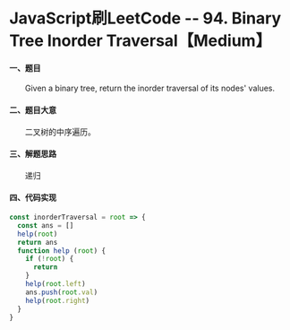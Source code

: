 # JavaScript刷LeetCode -- 94. Binary Tree Inorder Traversal【Medium】

#### 一、题目

  &emsp;&emsp;Given a binary tree, return the inorder traversal of its nodes' values.

#### 二、题目大意

  &emsp;&emsp;二叉树的中序遍历。

#### 三、解题思路

  &emsp;&emsp;递归

#### 四、代码实现

```JavaScript
const inorderTraversal = root => {
  const ans = []
  help(root)
  return ans
  function help (root) {
    if (!root) {
      return
    }
    help(root.left)
    ans.push(root.val)
    help(root.right)
  }
}
```